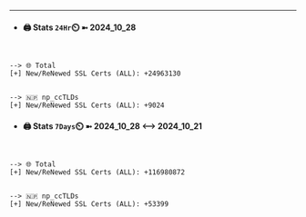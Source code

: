 

---
- #### 🖨️ **Stats** `24Hr`⏲️ ➼ 2024_10_28
```console


--> 🌐 Total
[+] New/ReNewed SSL Certs (ALL): +24963130


--> 🇳🇵 np_ccTLDs
[+] New/ReNewed SSL Certs (ALL): +9024

```

- #### 🖨️ **Stats** `7Days`⏲️ ➼ 2024_10_28 <--> 2024_10_21
```console


--> 🌐 Total
[+] New/ReNewed SSL Certs (ALL): +116980872


--> 🇳🇵 np_ccTLDs
[+] New/ReNewed SSL Certs (ALL): +53399

```

